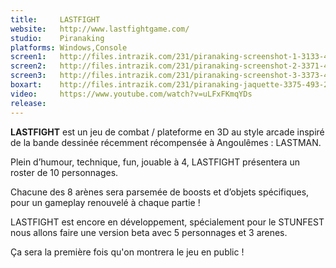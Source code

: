 ```yaml
---
title:     LASTFIGHT
website:   http://www.lastfightgame.com/
studio:    Piranaking
platforms: Windows,Console
screen1:   http://files.intrazik.com/231/piranaking-screenshot-1-3133-493-20150420-160302.png
screen2:   http://files.intrazik.com/231/piranaking-screenshot-2-3371-493-20150420-160303.png
screen3:   http://files.intrazik.com/231/piranaking-screenshot-3-3373-493-20150420-160304.png
boxart:    http://files.intrazik.com/231/piranaking-jaquette-3375-493-20150420-160305.png
video:     https://www.youtube.com/watch?v=uLFxFKmqYDs
release:   
---
```


**LASTFIGHT** est un jeu de combat / plateforme en 3D au style arcade inspiré de la bande dessinée récemment récompensée à Angoulêmes : LASTMAN. 

Plein d’humour, technique, fun, jouable à 4, LASTFIGHT présentera un roster de 10 personnages. 

Chacune des 8 arènes sera parsemée de boosts et d’objets spécifiques, pour un gameplay renouvelé à chaque partie ! 

LASTFIGHT est encore en développement, spécialement pour le STUNFEST nous allons faire une version beta avec 5 personnages et 3 arenes.

Ça sera la première fois qu'on montrera le jeu en public !
